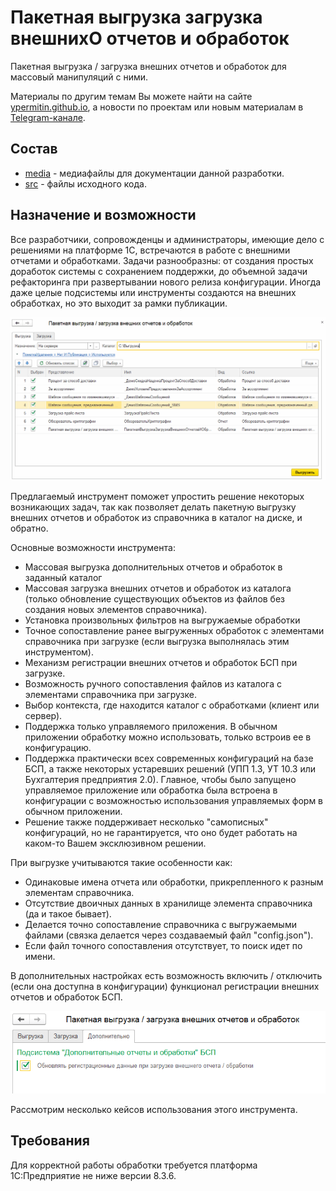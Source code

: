 # Пакетная выгрузка загрузка внешнихО отчетов и обработок

Пакетная выгрузка / загрузка внешних отчетов и обработок для массовый манипуляций с ними.

Материалы по другим темам Вы можете найти на сайте [ypermitin.github.io](https://ypermitin.github.io/), а новости по проектам или новым материалам в [Telegram-канале](https://t.me/TinyDevVault).

## Состав

* [media](media) - медиафайлы для документации данной разработки.
* [src](src) - файлы исходного кода.

## Назначение и возможности

Все разработчики, сопровожденцы и администраторы, имеющие дело с решениями на платформе 1С, встречаются в работе с внешними отчетами и обработками. Задачи разнообразны: от создания простых доработок системы с сохранением поддержки,  до объемной задачи рефакторинга при развертывании нового релиза конфигурации. Иногда даже целые подсистемы или инструменты создаются на внешних обработках, но это выходит за рамки публикации.

![1. Пример работы с обработкой](./media/1.%20%D0%9F%D1%80%D0%B8%D0%BC%D0%B5%D1%80%20%D1%80%D0%B0%D0%B1%D0%BE%D1%82%D1%8B%20%D1%81%20%D0%BE%D0%B1%D1%80%D0%B0%D0%B1%D0%BE%D1%82%D0%BA%D0%BE%D0%B9.gif)

Предлагаемый инструмент поможет упростить решение некоторых возникающих задач, так как позволяет делать пакетную выгрузку внешних отчетов и обработок из справочника в каталог на диске, и обратно.

Основные возможности инструмента:

* Массовая выгрузка дополнительных отчетов и обработок в заданный каталог
* Массовая загрузка внешних отчетов и обработок из каталога (только обновление существующих объектов из файлов без создания новых элементов справочника).
* Установка произвольных фильтров на выгружаемые обработки
* Точное сопоставление ранее выгруженных обработок с элементами справочника при загрузке (если выгрузка выполнялась этим инструментом).
* Механизм регистрации внешних отчетов и обработок БСП при загрузке.
* Возможность ручного сопоставления файлов из каталога с элементами справочника при загрузке.
* Выбор контекста, где находится каталог с обработками (клиент или сервер).
* Поддержка только управляемого приложения. В обычном приложении обработку можно использовать, только встроив ее в конфигурацию.
* Поддержка практически всех современных конфигураций на базе БСП, а также некоторых устаревших решений (УПП 1.3, УТ 10.3 или Бухгалтерия предприятия 2.0). Главное, чтобы было запущено управляемое приложение или обработка была встроена в конфигурации с возможностью использования управляемых форм в обычном приложении.
* Решение также поддерживает несколько "самописных" конфигураций, но не гарантируется, что оно будет работать на каком-то Вашем эксклюзивном решении.

При выгрузке учитываются такие особенности как:

* Одинаковые имена отчета или обработки, прикрепленного к разным элементам справочника.
* Отсутствие двоичных данных в хранилище элемента справочника (да и такое бывает).
* Делается точно сопоставление справочника с выгружаемыми файлами (связка делается через создаваемый файл "config.json").
* Если файл точного сопоставления отсутствует, то поиск идет по имени.

В дополнительных настройках есть возможность включить / отключить (если она доступна в конфигурации) функционал регистрации внешних отчетов и обработок БСП.

![2. Дополнительные настройки](./media/2.%20%D0%94%D0%BE%D0%BF%D0%BE%D0%BB%D0%BD%D0%B8%D1%82%D0%B5%D0%BB%D1%8C%D0%BD%D1%8B%D0%B5%20%D0%BD%D0%B0%D1%81%D1%82%D1%80%D0%BE%D0%B9%D0%BA%D0%B8.png)

Рассмотрим несколько кейсов использования этого инструмента.

## Требования

Для корректной работы обработки требуется платформа 1С:Предприятие не ниже версии 8.3.6.